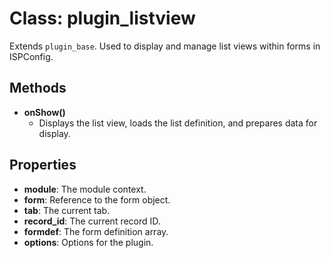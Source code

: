 # Class: plugin_listview

Extends `plugin_base`. Used to display and manage list views within forms in ISPConfig.

## Methods

- **onShow()**
  - Displays the list view, loads the list definition, and prepares data for display.

## Properties

- **module**: The module context.
- **form**: Reference to the form object.
- **tab**: The current tab.
- **record_id**: The current record ID.
- **formdef**: The form definition array.
- **options**: Options for the plugin.
